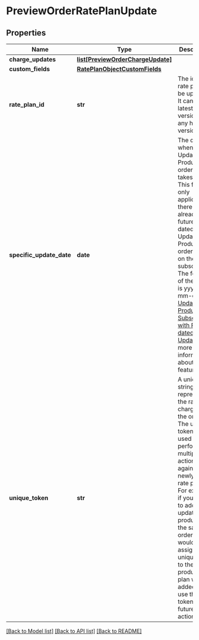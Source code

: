 # PreviewOrderRatePlanUpdate

## Properties
Name | Type | Description | Notes
------------ | ------------- | ------------- | -------------
**charge_updates** | [**list[PreviewOrderChargeUpdate]**](PreviewOrderChargeUpdate.md) |  | [optional] 
**custom_fields** | [**RatePlanObjectCustomFields**](RatePlanObjectCustomFields.md) |  | [optional] 
**rate_plan_id** | **str** | The id of the rate plan to be updated. It can be the latest version or any history version id.  | [optional] 
**specific_update_date** | **date** |  The date when the Update Product order action takes effect. This field is only applicable if there is already a future-dated Update Product order action on the subscription. The format of the date is yyyy-mm-dd.  See [Update a Product on Subscription with Future-dated Updates](https://knowledgecenter.zuora.com/BC_Subscription_Management/Orders/AC_Orders_Tutorials/C_Update_a_Product_in_a_Subscription/Update_a_Product_on_Subscription_with_Future-dated_Updates) for more information about this feature.  | [optional] 
**unique_token** | **str** | A unique string to represent the rate plan charge in the order. The unique token is used to perform multiple actions against a newly added rate plan. For example, if you want to add and update a product in the same order, you would assign a unique token to the product rate plan when added and use that token in future order actions.  | [optional] 

[[Back to Model list]](../README.md#documentation-for-models) [[Back to API list]](../README.md#documentation-for-api-endpoints) [[Back to README]](../README.md)

